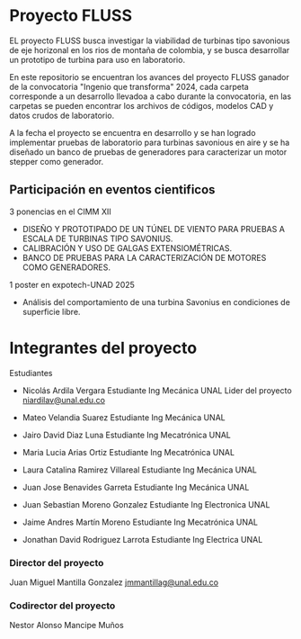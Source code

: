 # Proyecto FLUSS
EL proyecto FLUSS busca investigar la viabilidad de turbinas tipo savonious de eje horizonal en los rios de montaña de colombia, y se busca desarrollar un prototipo de turbina para uso en laboratorio.

En este repositorio se encuentran los avances del proyecto FLUSS ganador de la convocatoria "Ingenio que transforma" 2024, cada carpeta corresponde a un desarrollo llevadoa a cabo durante la convocatoria, en las carpetas se pueden encontrar los archivos de códigos, modelos CAD y datos crudos de laboratorio.

A la fecha el proyecto se encuentra en desarrollo y se han logrado implementar pruebas de laboratorio para turbinas savonious en aire y se ha diseñado un banco de pruebas de generadores para caracterizar un motor stepper como generador.

## Participación en eventos cientificos

3 ponencias en el CIMM XII
- DISEÑO Y PROTOTIPADO DE UN TÚNEL DE VIENTO PARA PRUEBAS A ESCALA DE TURBINAS TIPO SAVONIUS. 
- CALIBRACIÓN Y USO DE GALGAS EXTENSIOMÉTRICAS.
- BANCO DE PRUEBAS PARA LA CARACTERIZACIÓN DE MOTORES COMO GENERADORES.

1 poster en expotech-UNAD 2025    
- Análisis del comportamiento de una turbina Savonius en condiciones de superficie libre.

# Integrantes del proyecto
Estudiantes

- Nicolás Ardila Vergara 
  Estudiante Ing Mecánica UNAL
  Lider del proyecto
  niardilav@unal.edu.co

- Mateo Velandia Suarez 
  Estudiante Ing Mecánica UNAL

- Jairo David Diaz Luna
  Estudiante Ing Mecatrónica UNAL

- Maria Lucia Arias Ortiz
  Estudiante Ing Mecatrónica UNAL

- Laura Catalina Ramirez Villareal
  Estudiante Ing Mecánica UNAL

- Juan Jose Benavides Garreta
  Estudiante Ing Mecánica UNAL

- Juan Sebastian Moreno Gonzalez
  Estudiante Ing Electronica UNAL

- Jaime Andres Martín Moreno
  Estudiante Ing Mecatrónica UNAL

- Jonathan David Rodriguez Larrota
  Estudiante Ing Electrica UNAL

### Director del proyecto
Juan Miguel Mantilla Gonzalez
  jmmantillag@unal.edu.co
### Codirector del proyecto
Nestor Alonso Mancipe Muños
